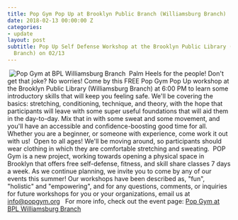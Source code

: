 ```yaml
---
title: Pop Gym Pop Up at Brooklyn Public Branch (Williamsburg Branch)
date: 2018-02-13 00:00:00 Z
categories:
- update
layout: post
subtitle: Pop Up Self Defense Workshop at the Brooklyn Public Library (Williamsburg
  Branch) on 02/13
---
```

​
![Pop Gym at BPL Williamsburg Branch](/assets/bpl3.jpg.jpg)
​
Palm Heels for the people! Don't get that joke? No worries! Come by this FREE Pop Gym Pop Up workshop at the Brooklyn Public Library (Williamsburg Branch) at 6:00 PM to learn some introductory skills that will keep you feeling safe. We'll be covering the basics: stretching, conditioning, technique, and theory, with the hope that participants will leave with some super useful foundations that will aid them in the day-to-day. Mix that in with some sweat and some movement, and you'll have an accessible and confidence-boosting good time for all. Whether you are a beginner, or someone with experience, come work it out with us!
​
Open to all ages! We'll be moving around, so participants should wear clothing in which they are comfortable stretching and sweating.
​
POP Gym is a new project, working towards opening a physical space in Brooklyn that offers free self-defense, fitness, and skill share classes 7 days a week. As we continue planning, we invite you to come by any of our events this summer! Our workshops have been described as, "fun", "holistic" and "empowering", and for any questions, comments, or inquiries for future workshops for you or your organizations, email us at info@popgym.org
​
​
For more info, check out the event page: [Pop Gym at BPL Williamsburg Branch](https://www.facebook.com/events/532460767110979/)
​
